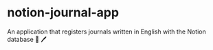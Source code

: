 # notion-journal-app
An application that registers journals written in English with the Notion database 📓 🖊️
